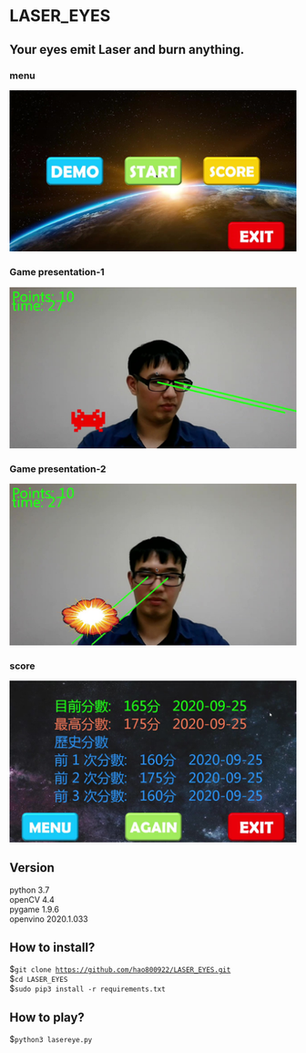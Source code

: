 # LASER_EYES
## Your eyes emit Laser and burn anything.
### menu
![image](https://github.com/hao800922/LASER_EYES/blob/master/image/LASER_01.jpg)
### Game presentation-1
![image](https://github.com/hao800922/LASER_EYES/blob/master/image/LASER_02.jpg)
### Game presentation-2
![image](https://github.com/hao800922/LASER_EYES/blob/master/image/LASER_03.jpg)
### score
![image](https://github.com/hao800922/LASER_EYES/blob/master/image/LASER_04.jpg)
  
## Version  
python 3.7    
openCV 4.4  
pygame 1.9.6  
openvino 2020.1.033
  
## How to install?
$<code>git clone https://github.com/hao800922/LASER_EYES.git</code>  
$<code>cd LASER_EYES</code>  
$<code>sudo pip3 install -r requirements.txt</code>  
    
## How to play?
$<code>python3 lasereye.py</code>  

